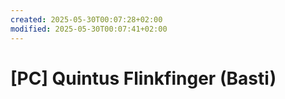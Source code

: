 ```yaml
---
created: 2025-05-30T00:07:28+02:00
modified: 2025-05-30T00:07:41+02:00
---
```


# [PC] Quintus Flinkfinger (Basti)

